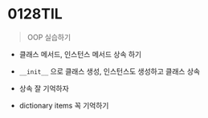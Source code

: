 # 0128TIL

> OOP 실습하기

* 클래스 메서드, 인스턴스 메서드 상속 하기

* `__init__` 으로 클래스 생성, 인스턴스도 생성하고 클래스 상속
* 상속 잘 기억하자
* dictionary items 꼭 기억하기